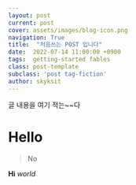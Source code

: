 ```yaml
---
layout: post
current: post
cover: assets/images/blog-icon.png
navigation: True
title:  "처음쓰는 POST 입니다"
date:  2022-07-14 11:00:00 +0900
tags:  getting-started fables
class: post-template
subclass: 'post tag-fiction'
author: skyksit
---
```

 
글 내용을 여기 적는~~다
# Hello
> No

__Hi__ _world_